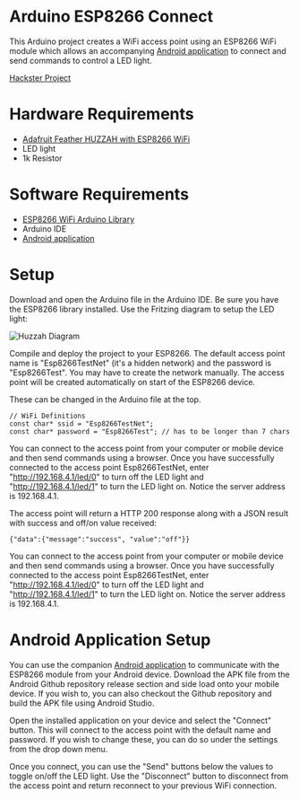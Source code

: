 # Arduino ESP8266 Connect

This Arduino project creates a WiFi access point using an ESP8266 WiFi module which allows an accompanying [Android application](https://github.com/thanksmister/android-esp8266-connect) to connect and send commands to control a LED light.

[Hackster Project](https://www.hackster.io/thanksmister/android-to-esp8266-comunication-a84f50)

# Hardware Requirements
- [Adafruit Feather HUZZAH with ESP8266 WiFi](https://www.adafruit.com/product/2821)
- LED light
- 1k Resistor

# Software Requirements

- [ESP8266 WiFi Arduino Library](https://github.com/esp8266/Arduino/tree/master/doc/esp8266wifi)
- Arduino IDE
- [Android application](https://github.com/thanksmister/android-esp8266-connect) 

# Setup

Download and open the Arduino file in the Arduino IDE.  Be sure you have the ESP8266 library installed.  Use the Fritzing diagram to setup the LED light:

![Huzzah Diagram](https://github.com/thanksmister/arduino-ESP8266-connect/blob/master/Huzzah_bb.png)

Compile and deploy the project to your ESP8266.  The default access point name is "Esp8266TestNet" (it's a hidden network) and the password is "Esp8266Test".   You may have to create the network manually.   The access point will be created automatically on start of the ESP8266 device.

These can be changed in the Arduino file at the top. 

```
// WiFi Definitions
const char* ssid = "Esp8266TestNet";
const char* password = "Esp8266Test"; // has to be longer than 7 chars
```

You can connect to the access point from your computer or mobile device and then send commands using a browser.  Once you have successfully connected to the access point Esp8266TestNet, enter "http://192.168.4.1/led/0" to turn off the LED light and "http://192.168.4.1/led/1" to turn the LED light on.  Notice the server address is 192.168.4.1. 

The access point will return a HTTP 200 response along with a JSON result with success and off/on value received: 

```
{"data":{"message":"success", "value":"off"}} 
```

You can connect to the access point from your computer or mobile device and then send commands using a browser.  Once you have successfully connected to the access point Esp8266TestNet, enter "http://192.168.4.1/led/0" to turn off the LED light and "http://192.168.4.1/led/1" to turn the LED light on. Notice the server address is 192.168.4.1. 

# Android Application Setup 

You can use the companion [Android application](https://github.com/thanksmister/android-esp8266-connect) to communicate with the ESP8266 module from your Android device.   Download the APK file from the Android Github repository release section and side load onto your mobile device. If you wish to, you can also checkout the Github repository and build the APK file using Android Studio. 

Open the installed application on your device and select the "Connect" button.  This will connect to the access point with the default name and password.  If you wish to change these, you can do so under the settings from the drop down menu.  

Once you connect, you can use the "Send" buttons below the values to toggle on/off the LED light. Use the "Disconnect" button to disconnect from the access point and return reconnect to your previous WiFi connection.  


